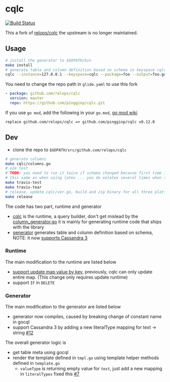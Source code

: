 # cqlc

[![Build Status](https://travis-ci.org/pingginp/cqlc.svg?branch=master)](https://travis-ci.org/pingginp/cqlc)

This a fork of [relops/cqlc](https://github.com/relops/cqlc) the upstream is no longer maintained.

## Usage

````bash
# install the generator to $GOPATH/bin
make install
# generate table and column definition based on schema in keyspace cqlc
cqlc --instance=127.0.0.1 --keyspace=cqlc --package=foo --output=foo.go --symbols
````

You need to change the repo path in `glide.yaml` to use this fork

````yaml
- package: github.com/relops/cqlc
  version: master
  repo: https://github.com/pingginp/cqlc.git
````

If you use `go mod`, add the following in your `go.mod`, [go mod wiki](https://github.com/golang/go/wiki/Modules#when-should-i-use-the-replace-directive)

````text
replace github.com/relops/cqlc => github.com/pingginp/cqlc v0.12.0
````

## Dev

- clone the repo to `$GOPATH/src/github.com/relops/cqlc`

````bash
# generate columns
make cqlc/columns.go
# e2e test
# TODO: you need to run it twice if schema changed because first time it will generate package based on schema, which won't get compiled ...
# this same as when using latex ... you do xelatex several times when there is bib ...
make travis-test
make travis-tear
# release, update cqlc/ver.go, build and zip binary for all three platforms, only mac is tested
make release
````

The code has two part, runtime and generator

- [cqlc](cqlc) is the runtime, a query builder, don't get mislead by the [column_generator.go](cqlc/column_generator.go)
it is mainly for generating runtime code that ships with the library
- [generator](generator) generates table and column definition based on schema, NOTE: it now [supports Cassandra 3](https://github.com/pingginp/cqlc/issues/7)

### Runtime

The main modification to the runtime are listed below
 
- [support update map value by key](doc/set-map-value-by-key.md), previously, cqlc can only update entire map. (This change only requires update runtime)
- support `IF` in `DELETE` 

### Generator

The main modification to the generator are listed below

- generator now compiles, caused by breaking change of constant name in gocql
- support Cassandra 3 by adding a new literalType mapping for text -> string [#12](https://github.com/pingginp/cqlc/pull/12)

The overall generator logic is

- get table meta using gocql
- render the template defined in `tmpl.go` using template helper methods defined in `template.go`
  - `valueType` is returning empty value for `text`, just add a new mapping in `literalTypes` fixed this [#7](https://github.com/pingginp/cqlc/issues/7)